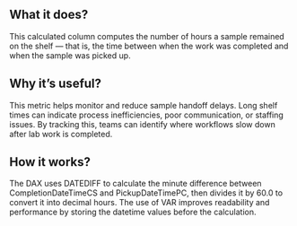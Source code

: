 ## What it does?
This calculated column computes the number of hours a sample remained on the shelf — that is, the time between when the work was completed and when the sample was picked up.

## Why it’s useful?
This metric helps monitor and reduce sample handoff delays. Long shelf times can indicate process inefficiencies, poor communication, or staffing issues. By tracking this, teams can identify where workflows slow down after lab work is completed.

## How it works?
The DAX uses DATEDIFF to calculate the minute difference between CompletionDateTimeCS and PickupDateTimePC, then divides it by 60.0 to convert it into decimal hours.
The use of VAR improves readability and performance by storing the datetime values before the calculation.